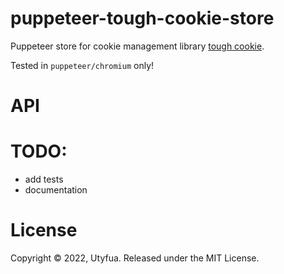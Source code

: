 # puppeteer-tough-cookie-store

Puppeteer store for cookie management library [tough cookie](https://github.com/goinstant/tough-cookie "tough cookie").

Tested in `puppeteer/chromium` only!

# API

# TODO:

*   add tests
*   documentation

# License

Copyright © 2022, Utyfua. Released under the MIT License.
